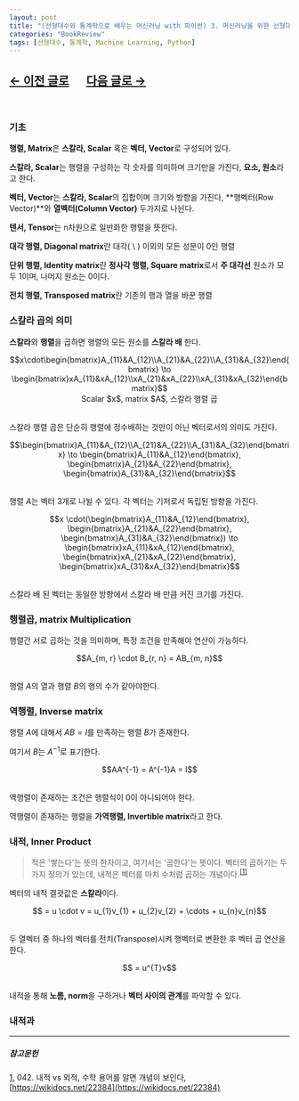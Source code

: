 ```yaml
---
layout: post
title: "(선형대수와 통계학으로 배우는 머신러닝 with 파이썬) 3. 머신러닝을 위한 선형대수"
categories: "BookReview"
tags: [선형대수, 통계학, Machine Learning, Python]
---
```


## [←  이전 글로](https://maizer2.github.io/bookreview/2022/00/00/(선형대수와-통계학으로-배우는-머신러닝-with-파이썬)-2.-머신러닝-개요.html) 　 [다음 글로 →](https://maizer2.github.io/bookreview/2022/00/00/(선형대수와-통계학으로-배우는-머신러닝-with-파이썬)-4.-머신러닝을-위한-통계학.html)
<br/>

### 기초

**행렬, Matrix**은 **스칼라, Scalar** 혹은 **벡터, Vector**로 구성되어 있다.

**스칼라, Scalar**는 행렬을 구성하는 각 숫자를 의미하며 크기만을 가진다, **요소, 원소**라고 한다.

**벡터, Vector**는 **스칼라, Scalar**의 집합이며 크기와 방향을 가진다, **행벡터(Row Vector)**와 **열벡터(Column Vector)** 두가지로 나뉜다.

**텐서, Tensor**는 n차원으로 일반화한 행렬을 뜻한다.

**대각 행렬, Diagonal matrix**란 대각( \ ) 이외의 모든 성분이 0인 행렬

**단위 행렬, Identity matrix**란 **정사각 행렬, Square matrix**로서 **주 대각선** 원소가 모두 1이며, 나머지 원소는 0이다.

**전치 행렬, Transposed matrix**란 기존의 행과 열을 바꾼 행렬

### 스칼라 곱의 의미

**스칼라**와 **행렬**을 곱하면 행렬의 모든 원소를 **스칼라 배** 한다.

<center>$$x\cdot\begin{bmatrix}A_{11}&A_{12}\\A_{21}&A_{22}\\A_{31}&A_{32}\end{bmatrix} \to \begin{bmatrix}xA_{11}&xA_{12}\\xA_{21}&xA_{22}\\xA_{31}&xA_{32}\end{bmatrix}$$</center>
<center>Scalar $x$, matrix $A$, 스칼라 행렬 곱</center><br/>

스칼라 행렬 곱은 단순히 행렬에 정수배하는 것만이 아닌 벡터로서의 의미도 가진다.

<center>$$\begin{bmatrix}A_{11}&A_{12}\\A_{21}&A_{22}\\A_{31}&A_{32}\end{bmatrix} \to \begin{bmatrix}A_{11}&A_{12}\end{bmatrix}, \begin{bmatrix}A_{21}&A_{22}\end{bmatrix}, \begin{bmatrix}A_{31}&A_{32}\end{bmatrix}$$</center><br/>

행렬 $A$는 벡터 3개로 나뉠 수 있다. 각 벡터는 기저로서 독립된 방향을 가진다.

<center>$$x \cdot(\begin{bmatrix}A_{11}&A_{12}\end{bmatrix}, \begin{bmatrix}A_{21}&A_{22}\end{bmatrix}, \begin{bmatrix}A_{31}&A_{32}\end{bmatrix}) \to \begin{bmatrix}xA_{11}&xA_{12}\end{bmatrix}, \begin{bmatrix}xA_{21}&xA_{22}\end{bmatrix}, \begin{bmatrix}xA_{31}&xA_{32}\end{bmatrix}$$</center><br/>

스칼라 배 된 벡터는 동일한 방향에서 스칼라 배 만큼 커진 크기를 가진다.

### 행렬곱, matrix Multiplication

행렬간 서로 곱하는 것을 의미하며, 특정 조건을 만족해야 연산이 가능하다.

<center>$$A_{m, r} \cdot B_{r, n} = AB_{m, n}$$</center><br/>

행렬 $A$의 열과 행렬 $B$의 행의 수가 같아야한다.

### 역행렬, Inverse matrix

행렬 $A$에 대해서 $AB=I$를 만족하는 행렬 $B$가 존재한다.

여기서 $B$는 $A^{-1}$로 표기한다.

<center>$$AA^{-1} = A^{-1}A = I$$</center><br/>

역행렬이 존재하는 조건은 행렬식이 0이 아니되어야 한다.

역행렬이 존재하는 행렬을 **가역행렬, Invertible matrix**라고 한다.

### 내적, Inner Product

>적은 '쌓는다'는 뜻의 한자이고, 여기서는 '곱한다'는 뜻이다. 벡터의 곱하기는 두 가지 정의가 있는데, 내적은 벡터를 마치 수처럼 곱하는 개념이다.<sup><a href="footnote_1_1" name="footnote_1_2">[1]</a></sup>

벡터의 내적 결괏값은 **스칼라**이다.

<center>$$<u, v> = u \cdot v = u_{1}v_{1} + u_{2}v_{2} + \cdots + u_{n}v_{n}$$</center><br/>

두 열벡터 중 하나의 벡터를 전치(Transpose)시켜 행벡터로 변환한 후 벡터 곱 연산을 한다.

<center>$$<u, v> = u^{T}v$$</center><br/>

내적을 통해 **노름, norm**을 구하거나 **벡터 사이의 관계**를 파악할 수 있다.

### 내적과 

---

##### 참고문헌

<a href="#footnote_1_2" name="footnote_1_1">1.</a> 042. 내적  vs 외적, 수학 용어를 알면 개념이 보인다, [https://wikidocs.net/22384](https://wikidocs.net/22384)
